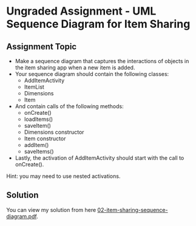 # Ungraded Assignment - UML Sequence Diagram for Item Sharing

## Assignment Topic

- Make a sequence diagram that captures the interactions of objects in the item sharing app when a new item is added.
- Your sequence diagram should contain the following classes:
  - AddItemActivity
  - ItemList
  - Dimensions
  - Item
- And contain calls of the following methods:
  - onCreate()
  - loadItems()
  - saveItem()
  - Dimensions constructor
  - Item constructor
  - addItem()
  - saveItems()
- Lastly, the activation of AddItemActivity should start with the call to onCreate().

Hint: you may need to use nested activations.

## Solution

You can view my solution from here [02-item-sharing-sequence-diagram.pdf](./02-item-sharing-sequence-diagram.pdf).
